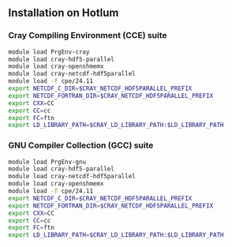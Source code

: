 ## Installation on Hotlum

### Cray Compiling Environment (CCE) suite
```bash
module load PrgEnv-cray
module load cray-hdf5-parallel
module load cray-openshmemx
module load cray-netcdf-hdf5parallel
module load -f cpe/24.11
export NETCDF_C_DIR=$CRAY_NETCDF_HDF5PARALLEL_PREFIX
export NETCDF_FORTRAN_DIR=$CRAY_NETCDF_HDF5PARALLEL_PREFIX
export CXX=CC
export CC=cc
export FC=ftn
export LD_LIBRARY_PATH=$CRAY_LD_LIBRARY_PATH:$LD_LIBRARY_PATH
```

### GNU Compiler Collection (GCC) suite
```bash
module load PrgEnv-gnu
module load cray-hdf5-parallel
module load cray-netcdf-hdf5parallel
module load cray-openshmemx
module load -f cpe/24.11
export NETCDF_C_DIR=$CRAY_NETCDF_HDF5PARALLEL_PREFIX
export NETCDF_FORTRAN_DIR=$CRAY_NETCDF_HDF5PARALLEL_PREFIX
export CXX=CC
export CC=cc
export FC=ftn
export LD_LIBRARY_PATH=$CRAY_LD_LIBRARY_PATH:$LD_LIBRARY_PATH
```

